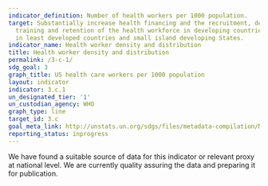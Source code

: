 ```yaml
---
indicator_definition: Number of health workers per 1000 population.
target: Substantially increase health financing and the recruitment, development,
  training and retention of the health workforce in developing countries, especially
  in least developed countries and small island developing States.
indicator_name: Health worker density and distribution
title: Health worker density and distribution
permalink: /3-c-1/
sdg_goal: 3
graph_title: US health care workers per 1000 population
layout: indicator
indicator: 3.c.1
un_designated_tier: '1'
un_custodian_agency: WHO
graph_type: line
target_id: 3.c
goal_meta_link: http://unstats.un.org/sdgs/files/metadata-compilation/Metadata-Goal-3.pdf
reporting_status: inprogress
---
```


We have found a suitable source of data for this indicator or relevant proxy at national level. We are currently quality assuring the data and preparing it for publication.
